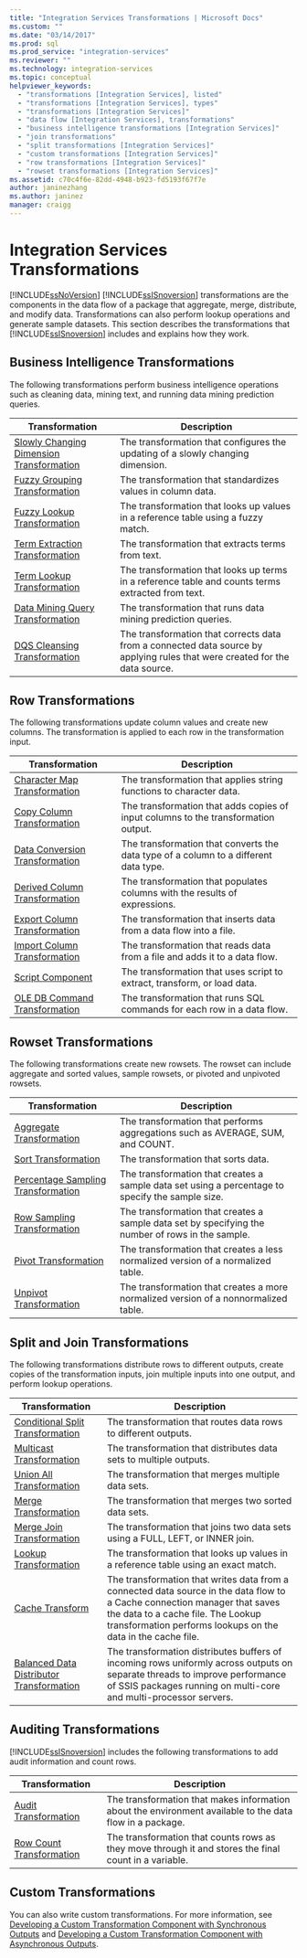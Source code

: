 ```yaml
---
title: "Integration Services Transformations | Microsoft Docs"
ms.custom: ""
ms.date: "03/14/2017"
ms.prod: sql
ms.prod_service: "integration-services"
ms.reviewer: ""
ms.technology: integration-services
ms.topic: conceptual
helpviewer_keywords: 
  - "transformations [Integration Services], listed"
  - "transformations [Integration Services], types"
  - "transformations [Integration Services]"
  - "data flow [Integration Services], transformations"
  - "business intelligence transformations [Integration Services]"
  - "join transformations"
  - "split transformations [Integration Services]"
  - "custom transformations [Integration Services]"
  - "row transformations [Integration Services]"
  - "rowset transformations [Integration Services]"
ms.assetid: c70c4f6e-82dd-4948-b923-fd5193f67f7e
author: janinezhang
ms.author: janinez
manager: craigg
---
```

# Integration Services Transformations
  [!INCLUDE[ssNoVersion](../../../includes/ssnoversion-md.md)] [!INCLUDE[ssISnoversion](../../../includes/ssisnoversion-md.md)] transformations are the components in the data flow of a package that aggregate, merge, distribute, and modify data. Transformations can also perform lookup operations and generate sample datasets. This section describes the transformations that [!INCLUDE[ssISnoversion](../../../includes/ssisnoversion-md.md)] includes and explains how they work.  
  
## Business Intelligence Transformations  
 The following transformations perform business intelligence operations such as cleaning data, mining text, and running data mining prediction queries.  
  
|Transformation|Description|  
|--------------------|-----------------|  
|[Slowly Changing Dimension Transformation](../../../integration-services/data-flow/transformations/slowly-changing-dimension-transformation.md)|The transformation that configures the updating of a slowly changing dimension.|  
|[Fuzzy Grouping Transformation](../../../integration-services/data-flow/transformations/fuzzy-grouping-transformation.md)|The transformation that standardizes values in column data.|  
|[Fuzzy Lookup Transformation](../../../integration-services/data-flow/transformations/fuzzy-lookup-transformation.md)|The transformation that looks up values in a reference table using a fuzzy match.|  
|[Term Extraction Transformation](../../../integration-services/data-flow/transformations/term-extraction-transformation.md)|The transformation that extracts terms from text.|  
|[Term Lookup Transformation](../../../integration-services/data-flow/transformations/term-lookup-transformation.md)|The transformation that looks up terms in a reference table and counts terms extracted from text.|  
|[Data Mining Query Transformation](../../../integration-services/data-flow/transformations/data-mining-query-transformation.md)|The transformation that runs data mining prediction queries.|  
|[DQS Cleansing Transformation](../../../integration-services/data-flow/transformations/dqs-cleansing-transformation.md)|The transformation that corrects data from a connected data source by applying rules that were created for the data source.|  
  
## Row Transformations  
 The following transformations update column values and create new columns. The transformation is applied to each row in the transformation input.  
  
|Transformation|Description|  
|--------------------|-----------------|  
|[Character Map Transformation](../../../integration-services/data-flow/transformations/character-map-transformation.md)|The transformation that applies string functions to character data.|  
|[Copy Column Transformation](../../../integration-services/data-flow/transformations/copy-column-transformation.md)|The transformation that adds copies of input columns to the transformation output.|  
|[Data Conversion Transformation](../../../integration-services/data-flow/transformations/data-conversion-transformation.md)|The transformation that converts the data type of a column to a different data type.|  
|[Derived Column Transformation](../../../integration-services/data-flow/transformations/derived-column-transformation.md)|The transformation that populates columns with the results of expressions.|  
|[Export Column Transformation](../../../integration-services/data-flow/transformations/export-column-transformation.md)|The transformation that inserts data from a data flow into a file.|  
|[Import Column Transformation](../../../integration-services/data-flow/transformations/import-column-transformation.md)|The transformation that reads data from a file and adds it to a data flow.|  
|[Script Component](../../../integration-services/data-flow/transformations/script-component.md)|The transformation that uses script to extract, transform, or load data.|  
|[OLE DB Command Transformation](../../../integration-services/data-flow/transformations/ole-db-command-transformation.md)|The transformation that runs SQL commands for each row in a data flow.|  
  
## Rowset Transformations  
 The following transformations create new rowsets. The rowset can include aggregate and sorted values, sample rowsets, or pivoted and unpivoted rowsets.  
  
|Transformation|Description|  
|--------------------|-----------------|  
|[Aggregate Transformation](../../../integration-services/data-flow/transformations/aggregate-transformation.md)|The transformation that performs aggregations such as AVERAGE, SUM, and COUNT.|  
|[Sort Transformation](../../../integration-services/data-flow/transformations/sort-transformation.md)|The transformation that sorts data.|  
|[Percentage Sampling Transformation](../../../integration-services/data-flow/transformations/percentage-sampling-transformation.md)|The transformation that creates a sample data set using a percentage to specify the sample size.|  
|[Row Sampling Transformation](../../../integration-services/data-flow/transformations/row-sampling-transformation.md)|The transformation that creates a sample data set by specifying the number of rows in the sample.|  
|[Pivot Transformation](../../../integration-services/data-flow/transformations/pivot-transformation.md)|The transformation that creates a less normalized version of a normalized table.|  
|[Unpivot Transformation](../../../integration-services/data-flow/transformations/unpivot-transformation.md)|The transformation that creates a more normalized version of a nonnormalized table.|  
  
## Split and Join Transformations  
 The following transformations distribute rows to different outputs, create copies of the transformation inputs, join multiple inputs into one output, and perform lookup operations.  
  
|Transformation|Description|  
|--------------------|-----------------|  
|[Conditional Split Transformation](../../../integration-services/data-flow/transformations/conditional-split-transformation.md)|The transformation that routes data rows to different outputs.|  
|[Multicast Transformation](../../../integration-services/data-flow/transformations/multicast-transformation.md)|The transformation that distributes data sets to multiple outputs.|  
|[Union All Transformation](../../../integration-services/data-flow/transformations/union-all-transformation.md)|The transformation that merges multiple data sets.|  
|[Merge Transformation](../../../integration-services/data-flow/transformations/merge-transformation.md)|The transformation that merges two sorted data sets.|  
|[Merge Join Transformation](../../../integration-services/data-flow/transformations/merge-join-transformation.md)|The transformation that joins two data sets using a FULL, LEFT, or INNER join.|  
|[Lookup Transformation](../../../integration-services/data-flow/transformations/lookup-transformation.md)|The transformation that looks up values in a reference table using an exact match.|  
|[Cache Transform](../../../integration-services/data-flow/transformations/cache-transform.md)|The transformation that writes data from a connected data source in the data flow to a Cache connection manager that saves the data to a cache file. The Lookup transformation performs lookups on the data in the cache file.|  
|[Balanced Data Distributor Transformation](../../../integration-services/data-flow/transformations/balanced-data-distributor-transformation.md)|The transformation distributes buffers of incoming rows uniformly across outputs on separate threads to improve performance of SSIS packages running on multi-core and multi-processor servers.|  
  
## Auditing Transformations  
 [!INCLUDE[ssISnoversion](../../../includes/ssisnoversion-md.md)] includes the following transformations to add audit information and count rows.  
  
|Transformation|Description|  
|--------------------|-----------------|  
|[Audit Transformation](../../../integration-services/data-flow/transformations/audit-transformation.md)|The transformation that makes information about the environment available to the data flow in a package.|  
|[Row Count Transformation](../../../integration-services/data-flow/transformations/row-count-transformation.md)|The transformation that counts rows as they move through it and stores the final count in a variable.|  
  
## Custom Transformations  
 You can also write custom transformations. For more information, see [Developing a Custom Transformation Component with Synchronous Outputs](../../../integration-services/extending-packages-custom-objects-data-flow-types/developing-a-custom-transformation-component-with-synchronous-outputs.md) and [Developing a Custom Transformation Component with Asynchronous Outputs](../../../integration-services/extending-packages-custom-objects-data-flow-types/developing-a-custom-transformation-component-with-asynchronous-outputs.md).  
  
  
